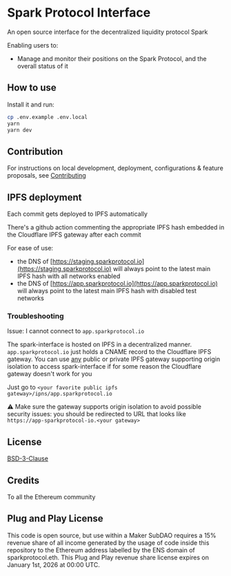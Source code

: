 # Spark Protocol Interface

An open source interface for the decentralized liquidity protocol Spark

Enabling users to:

- Manage and monitor their positions on the Spark Protocol, and the overall status of it

## How to use

Install it and run:

```sh
cp .env.example .env.local
yarn
yarn dev
```

## Contribution

For instructions on local development, deployment, configurations & feature proposals, see [Contributing](./CONTRIBUTING.md)

## IPFS deployment

Each commit gets deployed to IPFS automatically

There's a github action commenting the appropriate IPFS hash embedded in the Cloudflare IPFS gateway after each commit

For ease of use:

- the DNS of [https://staging.sparkprotocol.io](https://staging.sparkprotocol.io) will always point to the latest main IPFS hash with all networks enabled
- the DNS of [https://app.sparkprotocol.io](https://app.sparkprotocol.io) will always point to the latest main IPFS hash with disabled test networks

### Troubleshooting

Issue: I cannot connect to `app.sparkprotocol.io`

The spark-interface is hosted on IPFS in a decentralized manner. `app.sparkprotocol.io` just holds a CNAME record to the Cloudflare IPFS gateway. You can use [any](https://ipfs.github.io/public-gateway-checker/) public or private IPFS gateway supporting origin isolation to access spark-interface if for some reason the Cloudflare gateway doesn't work for you

Just go to `<your favorite public ipfs gateway>/ipns/app.sparkprotocol.io`

⚠️ Make sure the gateway supports origin isolation to avoid possible security issues: you should be redirected to URL that looks like `https://app-sparkprotocol-io.<your gateway>`

## License

[BSD-3-Clause](./LICENSE.md)

## Credits

To all the Ethereum community

## Plug and Play License

This code is open source, but use within a Maker SubDAO requires a 15% revenue share of all income generated by the usage of code inside this repository to the Ethereum address labelled by the ENS domain of sparkprotocol.eth. This Plug and Play revenue share license expires on January 1st, 2026 at 00:00 UTC.

